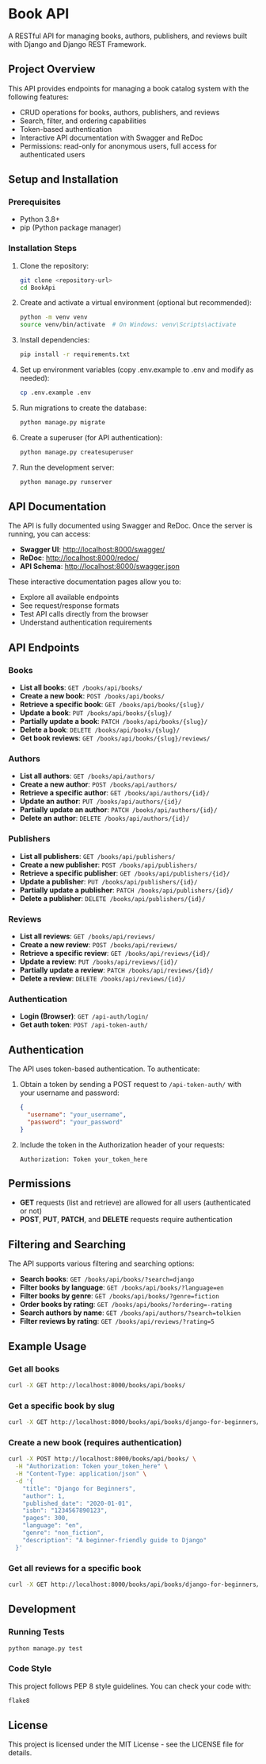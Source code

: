 # Book API

A RESTful API for managing books, authors, publishers, and reviews built with Django and Django REST Framework.

## Project Overview

This API provides endpoints for managing a book catalog system with the following features:

- CRUD operations for books, authors, publishers, and reviews
- Search, filter, and ordering capabilities
- Token-based authentication
- Interactive API documentation with Swagger and ReDoc
- Permissions: read-only for anonymous users, full access for authenticated users

## Setup and Installation

### Prerequisites

- Python 3.8+
- pip (Python package manager)

### Installation Steps

1. Clone the repository:
   ```bash
   git clone <repository-url>
   cd BookApi
   ```

2. Create and activate a virtual environment (optional but recommended):
   ```bash
   python -m venv venv
   source venv/bin/activate  # On Windows: venv\Scripts\activate
   ```

3. Install dependencies:
   ```bash
   pip install -r requirements.txt
   ```

4. Set up environment variables (copy .env.example to .env and modify as needed):
   ```bash
   cp .env.example .env
   ```

5. Run migrations to create the database:
   ```bash
   python manage.py migrate
   ```

6. Create a superuser (for API authentication):
   ```bash
   python manage.py createsuperuser
   ```

7. Run the development server:
   ```bash
   python manage.py runserver
   ```

## API Documentation

The API is fully documented using Swagger and ReDoc. Once the server is running, you can access:

- **Swagger UI**: [http://localhost:8000/swagger/](http://localhost:8000/api/docs/)
- **ReDoc**: [http://localhost:8000/redoc/](http://localhost:8000/api/docs/redoc/)
- **API Schema**: [http://localhost:8000/swagger.json](http://localhost:8000/api/docs/swagger.json)

These interactive documentation pages allow you to:
- Explore all available endpoints
- See request/response formats
- Test API calls directly from the browser
- Understand authentication requirements

## API Endpoints

### Books

- **List all books**: `GET /books/api/books/`
- **Create a new book**: `POST /books/api/books/`
- **Retrieve a specific book**: `GET /books/api/books/{slug}/`
- **Update a book**: `PUT /books/api/books/{slug}/`
- **Partially update a book**: `PATCH /books/api/books/{slug}/`
- **Delete a book**: `DELETE /books/api/books/{slug}/`
- **Get book reviews**: `GET /books/api/books/{slug}/reviews/`

### Authors

- **List all authors**: `GET /books/api/authors/`
- **Create a new author**: `POST /books/api/authors/`
- **Retrieve a specific author**: `GET /books/api/authors/{id}/`
- **Update an author**: `PUT /books/api/authors/{id}/`
- **Partially update an author**: `PATCH /books/api/authors/{id}/`
- **Delete an author**: `DELETE /books/api/authors/{id}/`

### Publishers

- **List all publishers**: `GET /books/api/publishers/`
- **Create a new publisher**: `POST /books/api/publishers/`
- **Retrieve a specific publisher**: `GET /books/api/publishers/{id}/`
- **Update a publisher**: `PUT /books/api/publishers/{id}/`
- **Partially update a publisher**: `PATCH /books/api/publishers/{id}/`
- **Delete a publisher**: `DELETE /books/api/publishers/{id}/`

### Reviews

- **List all reviews**: `GET /books/api/reviews/`
- **Create a new review**: `POST /books/api/reviews/`
- **Retrieve a specific review**: `GET /books/api/reviews/{id}/`
- **Update a review**: `PUT /books/api/reviews/{id}/`
- **Partially update a review**: `PATCH /books/api/reviews/{id}/`
- **Delete a review**: `DELETE /books/api/reviews/{id}/`

### Authentication

- **Login (Browser)**: `GET /api-auth/login/`
- **Get auth token**: `POST /api-token-auth/`

## Authentication

The API uses token-based authentication. To authenticate:

1. Obtain a token by sending a POST request to `/api-token-auth/` with your username and password:
   ```json
   {
     "username": "your_username",
     "password": "your_password"
   }
   ```

2. Include the token in the Authorization header of your requests:
   ```
   Authorization: Token your_token_here
   ```

## Permissions

- **GET** requests (list and retrieve) are allowed for all users (authenticated or not)
- **POST**, **PUT**, **PATCH**, and **DELETE** requests require authentication

## Filtering and Searching

The API supports various filtering and searching options:

- **Search books**: `GET /books/api/books/?search=django`
- **Filter books by language**: `GET /books/api/books/?language=en`
- **Filter books by genre**: `GET /books/api/books/?genre=fiction`
- **Order books by rating**: `GET /books/api/books/?ordering=-rating`
- **Search authors by name**: `GET /books/api/authors/?search=tolkien`
- **Filter reviews by rating**: `GET /books/api/reviews/?rating=5`

## Example Usage

### Get all books
```bash
curl -X GET http://localhost:8000/books/api/books/
```

### Get a specific book by slug
```bash
curl -X GET http://localhost:8000/books/api/books/django-for-beginners/
```

### Create a new book (requires authentication)
```bash
curl -X POST http://localhost:8000/books/api/books/ \
  -H "Authorization: Token your_token_here" \
  -H "Content-Type: application/json" \
  -d '{
    "title": "Django for Beginners",
    "author": 1,
    "published_date": "2020-01-01",
    "isbn": "1234567890123",
    "pages": 300,
    "language": "en",
    "genre": "non_fiction",
    "description": "A beginner-friendly guide to Django"
  }'
```

### Get all reviews for a specific book
```bash
curl -X GET http://localhost:8000/books/api/books/django-for-beginners/reviews/
```

## Development

### Running Tests
```bash
python manage.py test
```

### Code Style
This project follows PEP 8 style guidelines. You can check your code with:
```bash
flake8
```

## License

This project is licensed under the MIT License - see the LICENSE file for details.

